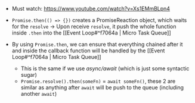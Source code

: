 - Must watch: https://www.youtube.com/watch?v=Xs1EMmBLpn4

- `Promise.then(() => {})` creates a PromiseReaction object, which waits for the `resolve` 
	-> Upon receive `resolve`, it push the whole function inside `.then` into the [[Event Loop#^f7064a | Micro Task Queue]] 
- By using `Promise.then`, we can ensure that everything chained after it and inside the callback function will be handled by the [[Event Loop#^f7064a | Micro Task Queue]] 
	- This is the same if we use *async/await* (which is just some syntactic sugar)
	- `Promise.resolve().then(someFn)` = `await someFn()`, these 2 are similar as anything after `await` will be push to the queue (including another `await`)
